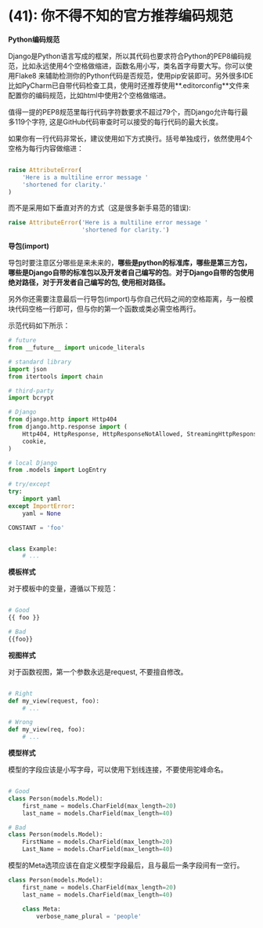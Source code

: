 # (41): 你不得不知的官方推荐编码规范

**Python编码规范**

Django是Python语言写成的框架，所以其代码也要求符合Python的PEP8编码规范，比如永远使用4个空格做缩进，函数名用小写，类名首字母要大写。你可以使用Flake8 来辅助检测你的Python代码是否规范，使用pip安装即可。另外很多IDE比如PyCharm已自带代码检查工具，使用时还推荐使用**.editorconfig**文件来配置你的编码规范，比如html中使用2个空格做缩进。



值得一提的PEP8规范里每行代码字符数要求不超过79个，而Django允许每行最多119个字符, 这是GitHub代码审查时可以接受的每行代码的最大长度。



如果你有一行代码非常长，建议使用如下方式换行。括号单独成行，依然使用4个空格为每行内容做缩进：

```python

raise AttributeError(
    'Here is a multiline error message '
    'shortened for clarity.'
)
```

而不是采用如下垂直对齐的方式（这是很多新手易范的错误):

```python
raise AttributeError('Here is a multiline error message '
                     'shortened for clarity.')
```

**导包(import)**

导包时要注意区分哪些是来未来的，**哪些是python的标准库，哪些是第三方包，哪些是Django自带的标准包以及开发者自己编写的包**。**对于Django自带的包使用绝对路径，对于开发者自己编写的包, 使用相对路径。**



另外你还需要注意最后一行导包(import)与你自己代码之间的空格距离，与一般模块代码空格一行即可，但与你的第一个函数或类必需空格两行。



示范代码如下所示：

```python
# future
from __future__ import unicode_literals

# standard library
import json
from itertools import chain

# third-party
import bcrypt

# Django
from django.http import Http404
from django.http.response import (
    Http404, HttpResponse, HttpResponseNotAllowed, StreamingHttpResponse,
    cookie,
)

# local Django
from .models import LogEntry

# try/except
try:
    import yaml
except ImportError:
    yaml = None

CONSTANT = 'foo'


class Example:
    # ...
```

**模板样式**

对于模板中的变量，遵循以下规范：

```python

# Good
{{ foo }}

# Bad
{{foo}}
```

**视图样式**

对于函数视图，第一个参数永远是request, 不要擅自修改。

```python

# Right
def my_view(request, foo):
    # ...

# Wrong
def my_view(req, foo):
    # ...
```

**模型样式**

模型的字段应该是小写字母，可以使用下划线连接，不要使用驼峰命名。

```python

# Good
class Person(models.Model):
    first_name = models.CharField(max_length=20)
    last_name = models.CharField(max_length=40)

# Bad
class Person(models.Model):
    FirstName = models.CharField(max_length=20)
    Last_Name = models.CharField(max_length=40)
```

模型的Meta选项应该在自定义模型字段最后，且与最后一条字段间有一空行。

```python
class Person(models.Model):
    first_name = models.CharField(max_length=20)
    last_name = models.CharField(max_length=40)

    class Meta:
        verbose_name_plural = 'people'
```